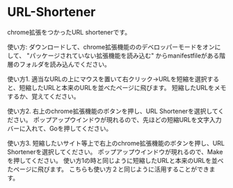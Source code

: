 # URL-Shortener
chrome拡張をつかったURL shortenerです。

使い方:
ダウンロードして、chrome拡張機能ののデベロッパーモードをオンにして、
"パッケージされていない拡張機能を読み込む" からmanifestfileがある階層のフォルダを読み込んでください。

使い方1.
適当なURLの上にマウスを置いて右クリック→URLを短縮を選択すると、短縮したURLと本来のURLを並べたページに飛びます。
短縮したURLをメモするか、覚えてください。

使い方2. 右上のchrome拡張機能のボタンを押し、URL Shortenerを選択してください。
ポップアップウインドウが現れるので、先ほどの短縮URLを文字入力バーに入れて、Goを押してください。

使い方3. 短縮したいサイト等上で右上のchrome拡張機能のボタンを押し、URL Shortenerを選択してください。
ポップアップウインドウが現れるので、Makeを押してください。
使い方1の時と同じように短縮したURLと本来のURLを並べたページに飛びます。
こちらも使い方２と同じように活用することができます。
